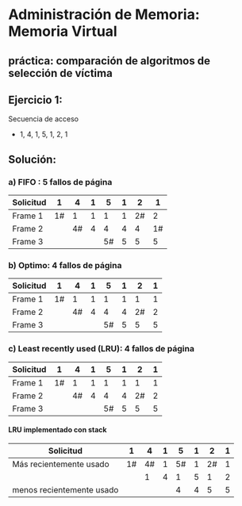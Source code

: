 # Administración de Memoria: Memoria Virtual
## práctica: comparación de algoritmos de selección de víctima 

## Ejercicio 1:  

Secuencia de acceso

- 1, 4, 1, 5, 1, 2, 1


## Solución:


### a) FIFO : 5 fallos de página


|Solicitud | 1 | 4 | 1 | 5 | 1 | 2 | 1 |
| -------- | - | - | - | - | - | - | - |
| Frame 1  | 1#| 1 | 1 | 1 | 1 | 2#| 2 |
| Frame 2  |   | 4#| 4 | 4 | 4 | 4 | 1#|
| Frame 3  |   |   |   | 5#| 5 | 5 | 5 | 




### b)	Optimo: 4 fallos de página




|Solicitud | 1 | 4 | 1 | 5 | 1 | 2 | 1 |
| -------- | - | - | - | - | - | - | - |
| Frame 1  | 1#| 1 | 1 | 1 | 1 | 1 | 1 |
| Frame 2  |   | 4#| 4 | 4 | 4 | 2#| 2 |
| Frame 3  |   |   |   | 5#| 5 | 5 | 5 | 



### c)	Least recently used (LRU): 4 fallos de página




|Solicitud | 1 | 4 | 1 | 5 | 1 | 2 | 1 |
| -------- | - | - | - | - | - | - | - |
| Frame 1  | 1#| 1 | 1 | 1 | 1 | 1 | 1 |
| Frame 2  |   | 4#| 4 | 4 | 4 | 2#| 2 |
| Frame 3  |   |   |   | 5#| 5 | 5 | 5 | 




#### LRU implementado con stack

|Solicitud                  | 1 | 4 | 1 | 5 | 1 | 2 | 1 |
| ------------------------- | - | - | - | - | - | - | - |  
| Más recientemente usado   | 1#| 4#| 1 | 5#| 1 | 2#| 1 | 
|                           |   | 1 | 4 | 1 | 5 | 1 | 2 | 
| menos recientemente usado |   |   |   | 4 | 4 | 5 | 5 |  



